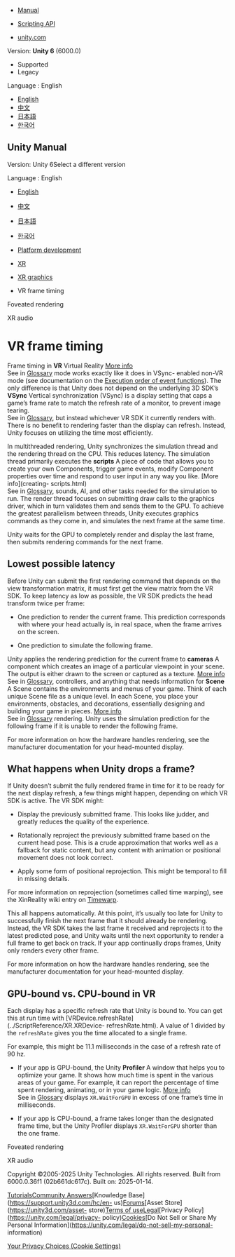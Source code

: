 [](https://docs.unity3d.com)

  * [Manual](../Manual/index.html)
  * [Scripting API](../ScriptReference/index.html)

  * [unity.com](https://unity.com/)

Version: **Unity 6** (6000.0)

  * Supported
  * Legacy

Language : English

  * [English](/Manual/VRFrameTiming.html)
  * [中文](/cn/current/Manual/VRFrameTiming.html)
  * [日本語](/ja/current/Manual/VRFrameTiming.html)
  * [한국어](/kr/current/Manual/VRFrameTiming.html)

[](https://docs.unity3d.com)

## Unity Manual

Version: Unity 6Select a different version

Language : English

  * [English](/Manual/VRFrameTiming.html)
  * [中文](/cn/current/Manual/VRFrameTiming.html)
  * [日本語](/ja/current/Manual/VRFrameTiming.html)
  * [한국어](/kr/current/Manual/VRFrameTiming.html)

  * [Platform development ](PlatformSpecific.html)
  * [XR](XR.html)
  * [XR graphics](xr-graphics.html)
  * VR frame timing 

[](xr-foveated-rendering.html)

Foveated rendering

[](xr-audio.html)

XR audio

# VR frame timing

Frame timing in **VR** Virtual Reality [More info](VROverview.html)  
See in [Glossary](Glossary.html#VR) mode works exactly like it does in VSync-
enabled non-VR mode (see documentation on the [Execution order of event
functions](execution-order.html)). The only difference is that Unity does not
depend on the underlying 3D SDK’s **VSync** Vertical synchronization (VSync)
is a display setting that caps a game’s frame rate to match the refresh rate
of a monitor, to prevent image tearing.  
See in [Glossary](Glossary.html#VSync), but instead whichever VR SDK it
currently renders with. There is no benefit to rendering faster than the
display can refresh. Instead, Unity focuses on utilizing the time most
efficiently.

In multithreaded rendering, Unity synchronizes the simulation thread and the
rendering thread on the CPU. This reduces latency. The simulation thread
primarily executes the **scripts** A piece of code that allows you to create
your own Components, trigger game events, modify Component properties over
time and respond to user input in any way you like. [More info](creating-
scripts.html)  
See in [Glossary](Glossary.html#Scripts), sounds, AI, and other tasks needed
for the simulation to run. The render thread focuses on submitting draw calls
to the graphics driver, which in turn validates them and sends them to the
GPU. To achieve the greatest parallelism between threads, Unity executes
graphics commands as they come in, and simulates the next frame at the same
time.

Unity waits for the GPU to completely render and display the last frame, then
submits rendering commands for the next frame.

## Lowest possible latency

Before Unity can submit the first rendering command that depends on the view
transformation matrix, it must first get the view matrix from the VR SDK. To
keep latency as low as possible, the VR SDK predicts the head transform twice
per frame:

  * One prediction to render the current frame. This prediction corresponds with where your head actually is, in real space, when the frame arrives on the screen.

  * One prediction to simulate the following frame.

Unity applies the rendering prediction for the current frame to **cameras** A
component which creates an image of a particular viewpoint in your scene. The
output is either drawn to the screen or captured as a texture. [More
info](CamerasOverview.html)  
See in [Glossary](Glossary.html#Camera), controllers, and anything that needs
information for **Scene** A Scene contains the environments and menus of your
game. Think of each unique Scene file as a unique level. In each Scene, you
place your environments, obstacles, and decorations, essentially designing and
building your game in pieces. [More info](CreatingScenes.html)  
See in [Glossary](Glossary.html#Scene) rendering. Unity uses the simulation
prediction for the following frame if it is unable to render the following
frame.

For more information on how the hardware handles rendering, see the
manufacturer documentation for your head-mounted display.

## What happens when Unity drops a frame?

If Unity doesn’t submit the fully rendered frame in time for it to be ready
for the next display refresh, a few things might happen, depending on which VR
SDK is active. The VR SDK might:

  * Display the previously submitted frame. This looks like judder, and greatly reduces the quality of the experience.

  * Rotationally reproject the previously submitted frame based on the current head pose. This is a crude approximation that works well as a fallback for static content, but any content with animation or positional movement does not look correct. 

  * Apply some form of positional reprojection. This might be temporal to fill in missing details.

For more information on reprojection (sometimes called time warping), see the
XinReality wiki entry on [Timewarp](https://xinreality.com/wiki/Timewarp).

This all happens automatically. At this point, it’s usually too late for Unity
to successfully finish the next frame that it should already be rendering.
Instead, the VR SDK takes the last frame it received and reprojects it to the
latest predicted pose, and Unity waits until the next opportunity to render a
full frame to get back on track. If your app continually drops frames, Unity
only renders every other frame.

For more information on how the hardware handles rendering, see the
manufacturer documentation for your head-mounted display.

## GPU-bound vs. CPU-bound in VR

Each display has a specific refresh rate that Unity is bound to. You can get
this at run time with [VRDevice.refreshRate](../ScriptReference/XR.XRDevice-
refreshRate.html). A value of 1 divided by the `refreshRate` gives you the
time allocated to a single frame.

For example, this might be 11.1 milliseconds in the case of a refresh rate of
90 hz.

  * If your app is GPU-bound, the Unity **Profiler** A window that helps you to optimize your game. It shows how much time is spent in the various areas of your game. For example, it can report the percentage of time spent rendering, animating, or in your game logic. [More info](Profiler.html)  
See in [Glossary](Glossary.html#Profiler) displays `XR.WaitForGPU` in excess
of one frame’s time in milliseconds.

  * If your app is CPU-bound, a frame takes longer than the designated frame time, but the Unity Profiler displays `XR.WaitForGPU` shorter than the one frame.

[](xr-foveated-rendering.html)

Foveated rendering

[](xr-audio.html)

XR audio

Copyright ©2005-2025 Unity Technologies. All rights reserved. Built from
6000.0.36f1 (02b661dc617c). Built on: 2025-01-14.

[Tutorials](https://learn.unity.com/)[Community
Answers](https://answers.unity3d.com)[Knowledge
Base](https://support.unity3d.com/hc/en-
us)[Forums](https://forum.unity3d.com)[Asset Store](https://unity3d.com/asset-
store)[Terms of
use](https://docs.unity3d.com/Manual/TermsOfUse.html)[Legal](https://unity.com/legal)[Privacy
Policy](https://unity.com/legal/privacy-
policy)[Cookies](https://unity.com/legal/cookie-policy)[Do Not Sell or Share
My Personal Information](https://unity.com/legal/do-not-sell-my-personal-
information)

[Your Privacy Choices (Cookie Settings)](javascript:void\(0\);)

